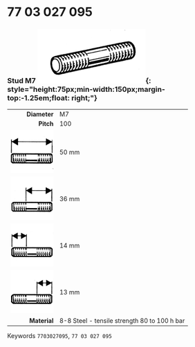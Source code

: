 # 77 03 027 095

### Stud M7 ![](../assets/images/parts/stud.png){: style="height:75px;min-width:150px;margin-top:-1.25em;float: right;"}

|   |   |
|---:|---|
**Diameter** | M7
**Pitch** | 100
![](../assets/images/stud_total.png) | 50 mm
![](../assets/images/stud_total_right.png) | 36 mm
![](../assets/images/stud_left.png) | 14 mm
![](../assets/images/stud_right.png) | 13 mm
**Material** | 8-8 Steel - tensile strength 80 to 100 h bar

Keywords `7703027095`, `77 03 027 095`
